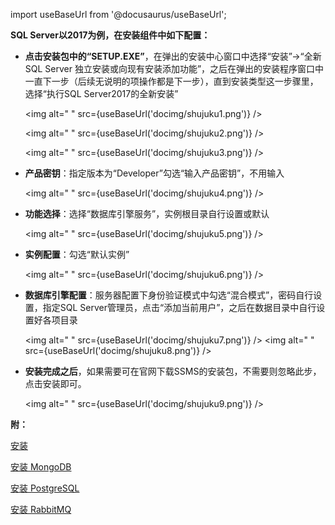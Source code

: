 
import useBaseUrl from '@docusaurus/useBaseUrl';

**SQL Server以2017为例，在安装组件中如下配置：**

* **点击安装包中的“SETUP.EXE”**，在弹出的安装中心窗口中选择“安装”→“全新SQL Server 独立安装或向现有安装添加功能”，之后在弹出的安装程序窗口中一直下一步（后续无说明的项操作都是下一步），直到安装类型这一步骤里，选择“执行SQL Server2017的全新安装”

  <img alt=" " src={useBaseUrl('docimg/shujuku1.png')} />

  <img alt=" " src={useBaseUrl('docimg/shujuku2.png')} />
  
  <img alt=" " src={useBaseUrl('docimg/shujuku3.png')} />

* **产品密钥**：指定版本为“Developer”勾选“输入产品密钥”，不用输入

  <img alt=" " src={useBaseUrl('docimg/shujuku4.png')} />

* **功能选择**：选择“数据库引擎服务”，实例根目录自行设置或默认

  <img alt=" " src={useBaseUrl('docimg/shujuku5.png')} />

* **实例配置**：勾选“默认实例”

  <img alt=" " src={useBaseUrl('docimg/shujuku6.png')} />

* **数据库引擎配置**：服务器配置下身份验证模式中勾选“混合模式”，密码自行设置，指定SQL Server管理员，点击“添加当前用户”，之后在数据目录中自行设置好各项目录

  <img alt=" " src={useBaseUrl('docimg/shujuku7.png')} />
  <img alt=" " src={useBaseUrl('docimg/shujuku8.png')} />

* **安装完成之后**，如果需要可在官网下载SSMS的安装包，不需要则忽略此步，点击安装即可。

  <img alt=" " src={useBaseUrl('docimg/shujuku9.png')} />

**附：**

[安装](安装/安装.md)

[安装 MongoDB](安装/安装MongoDB.md)

[安装 PostgreSQL](安装/安装PostgreSQL.md)

[安装 RabbitMQ](安装/安装RabbitMQ.md)